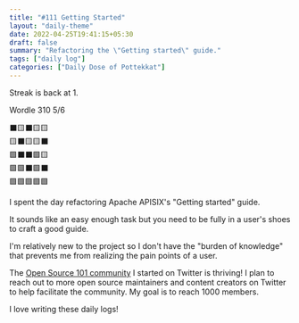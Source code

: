 ```yaml
---
title: "#111 Getting Started"
layout: "daily-theme"
date: 2022-04-25T19:41:15+05:30
draft: false
summary: "Refactoring the \"Getting started\" guide."
tags: ["daily log"]
categories: ["Daily Dose of Pottekkat"]
---
```


Streak is back at 1.

Wordle 310 5/6

⬛🟨⬛🟨🟨\
🟨⬛🟨🟨⬛\
🟩⬛⬛🟩🟨\
🟩🟩⬛🟩⬛\
🟩🟩🟩🟩🟩

I spent the day refactoring Apache APISIX's "Getting started" guide.

It sounds like an easy enough task but you need to be fully in a user's shoes to craft a good guide.

I'm relatively new to the project so I don't have the "burden of knowledge" that prevents me from realizing the pain points of a user.

The [Open Source 101 community](https://twitter.com/i/communities/1510222506367778820) I started on Twitter is thriving! I plan to reach out to more open source maintainers and content creators on Twitter to help facilitate the community. My goal is to reach 1000 members.

I love writing these daily logs!

